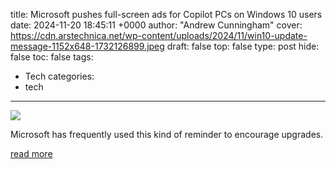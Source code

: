 title: Microsoft pushes full-screen ads for Copilot PCs on Windows 10 users
date: 2024-11-20 18:45:11 +0000
author: "Andrew Cunningham"
cover: https://cdn.arstechnica.net/wp-content/uploads/2024/11/win10-update-message-1152x648-1732126899.jpeg
draft: false
top: false
type: post
hide: false
toc: false
tags:
  - Tech
categories:
  - tech
---

![](https://cdn.arstechnica.net/wp-content/uploads/2024/11/win10-update-message-1152x648-1732126899.jpeg)

Microsoft has frequently used this kind of reminder to encourage upgrades.

[read more](https://arstechnica.com/gadgets/2024/11/microsoft-pushes-full-screen-ads-for-copilot-pcs-on-windows-10-users/)
